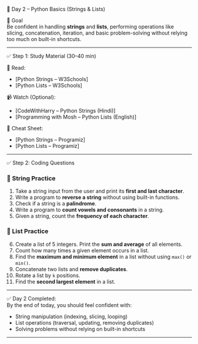 📅 Day 2 – Python Basics (Strings & Lists)

🎯 Goal  
Be confident in handling **strings** and **lists**, performing operations like slicing, concatenation, iteration, and basic problem-solving without relying too much on built-in shortcuts.

---

✅ Step 1: Study Material (30–40 min)

📖 Read:  
- [Python Strings – W3Schools]  
- [Python Lists – W3Schools]  

📹 Watch (Optional):  
- [CodeWithHarry – Python Strings (Hindi)]  
- [Programming with Mosh – Python Lists (English)]  

📑 Cheat Sheet:  
- [Python Strings – Programiz]  
- [Python Lists – Programiz]  

---

✅ Step 2: Coding Questions

### 🔹 String Practice
1. Take a string input from the user and print its **first and last character**.  
2. Write a program to **reverse a string** without using built-in functions.  
3. Check if a string is a **palindrome**.  
4. Write a program to **count vowels and consonants** in a string.  
5. Given a string, count the **frequency of each character**.  

### 🔹 List Practice
6. Create a list of 5 integers. Print the **sum and average** of all elements.  
7. Count how many times a given element occurs in a list.  
8. Find the **maximum and minimum element** in a list without using `max()` or `min()`.  
9. Concatenate two lists and **remove duplicates**.  
10. Rotate a list by `k` positions.  
11. Find the **second largest element** in a list.  

---

✅ Day 2 Completed:  
By the end of today, you should feel confident with:  
- String manipulation (indexing, slicing, looping)  
- List operations (traversal, updating, removing duplicates)  
- Solving problems without relying on built-in shortcuts  

---

